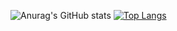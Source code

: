
![Anurag's GitHub stats](https://github-readme-stats.vercel.app/api?username=tomizuu&show_icons=true&theme=tokyonight)
[![Top Langs](https://github-readme-stats.vercel.app/api/top-langs/?username=tomizuu&theme=tokyonight)](https://github.com/anuraghazra/github-readme-stats)
